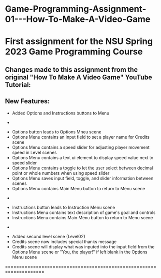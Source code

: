 # Game-Programming-Assignment-01---How-To-Make-A-Video-Game #
First assignment for the NSU Spring 2023 Game Programming Course
====================================================================

## Changes made to this assignment from the original "How To Make A Video Game" YouTube Tutorial: ##

## New Features: ##
* Added Options and Instructions buttons to Menu
-
* Options button leads to Options Mneu scene
* Options Menu contains an input field to set a player name for Credits scene
* Options Menu contains a speed slider for adjusting player movement speed in Level scenes
* Options Menu contains a text ui element to display speed value next to speed slider
* Options Menu contains a toggle to let the user select between decimal point or whole numbers when using speed slider
* Options Menu saves input field, toggle, and slider information between scenes
* Options Menu contains Main Menu button to return to Menu scene
-
* Instructions button leads to Instruction Menu scene
* Instructions Menu contains text description of game's goal and controls
* Instructions Menu contains Main Menu button to return to Menu scene
-
* Added second level scene (Level02)
* Credits scene now includes special thanks message
* Credits scene will display what was inputed into the input field from the Options Menu scene or "You, the player!" if left blank in the Options Menu scene

====================================================================
